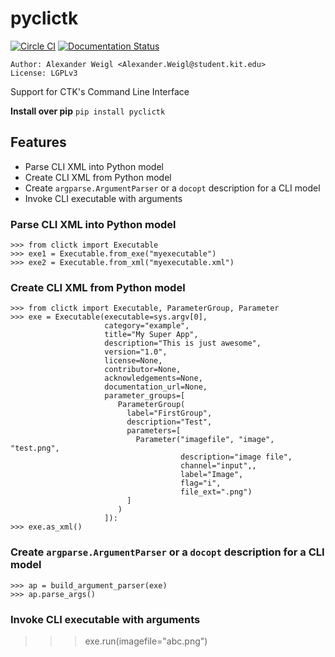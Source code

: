 # pyclictk


[![Circle CI](https://circleci.com/gh/CognitionGuidedSurgery/pycli.svg?style=svg)](https://circleci.com/gh/CognitionGuidedSurgery/pycli)
[![Documentation Status](https://readthedocs.org/projects/pyclictk/badge/?version=latest)](https://readthedocs.org/projects/pyclictk/?badge=latest)


    Author: Alexander Weigl <Alexander.Weigl@student.kit.edu>
    License: LGPLv3
 
Support for CTK's Command Line Interface

**Install over pip** `pip install pyclictk`

## Features

* Parse CLI XML into Python model
* Create CLI XML from Python model
* Create `argparse.ArgumentParser` or a `docopt` description for a CLI model
* Invoke CLI executable with arguments


### Parse CLI XML into Python model

```
>>> from clictk import Executable
>>> exe1 = Executable.from_exe("myexecutable")
>>> exe2 = Executable.from_xml("myexecutable.xml")
```

### Create CLI XML from Python model

```
>>> from clictk import Executable, ParameterGroup, Parameter
>>> exe = Executable(executable=sys.argv[0], 
                     category="example",
                     title="My Super App",
                     description="This is just awesome",
                     version="1.0",
                     license=None, 
                     contributor=None, 
                     acknowledgements=None, 
                     documentation_url=None,
                     parameter_groups=[
                        ParameterGroup(
                          label="FirstGroup",
                          description="Test",
                          parameters=[
                            Parameter("imagefile", "image", "test.png", 
                                      description="image file",
                                      channel="input",,
                                      label="Image", 
                                      flag="i", 
                                      file_ext=".png")
                          ]
                        )
                     ]):
>>> exe.as_xml()
```

### Create `argparse.ArgumentParser` or a `docopt` description for a CLI model

```
>>> ap = build_argument_parser(exe)
>>> ap.parse_args() 
```

### Invoke CLI executable with arguments

  >>> exe.run(imagefile="abc.png")
